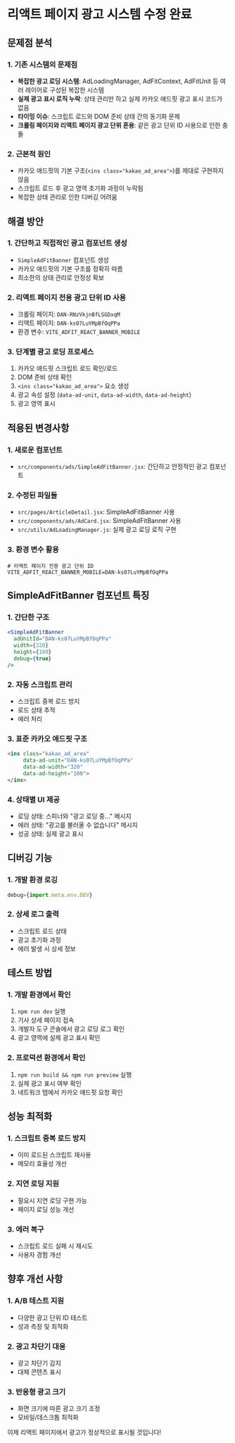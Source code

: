 # 리액트 페이지 광고 시스템 수정 완료

## 문제점 분석

### 1. 기존 시스템의 문제점
- **복잡한 광고 로딩 시스템**: AdLoadingManager, AdFitContext, AdFitUnit 등 여러 레이어로 구성된 복잡한 시스템
- **실제 광고 표시 로직 누락**: 상태 관리만 하고 실제 카카오 애드핏 광고 표시 코드가 없음
- **타이밍 이슈**: 스크립트 로드와 DOM 준비 상태 간의 동기화 문제
- **크롤링 페이지와 리액트 페이지 광고 단위 혼용**: 같은 광고 단위 ID 사용으로 인한 충돌

### 2. 근본적 원인
- 카카오 애드핏의 기본 구조(`<ins class="kakao_ad_area">`)를 제대로 구현하지 않음
- 스크립트 로드 후 광고 영역 초기화 과정이 누락됨
- 복잡한 상태 관리로 인한 디버깅 어려움

## 해결 방안

### 1. 간단하고 직접적인 광고 컴포넌트 생성
- `SimpleAdFitBanner` 컴포넌트 생성
- 카카오 애드핏의 기본 구조를 정확히 따름
- 최소한의 상태 관리로 안정성 확보

### 2. 리액트 페이지 전용 광고 단위 ID 사용
- 크롤링 페이지: `DAN-RNzVkjnBfLSGDxqM`
- 리액트 페이지: `DAN-ks07LuYMpBfOqPPa`
- 환경 변수: `VITE_ADFIT_REACT_BANNER_MOBILE`

### 3. 단계별 광고 로딩 프로세스
1. 카카오 애드핏 스크립트 로드 확인/로드
2. DOM 준비 상태 확인
3. `<ins class="kakao_ad_area">` 요소 생성
4. 광고 속성 설정 (`data-ad-unit`, `data-ad-width`, `data-ad-height`)
5. 광고 영역 표시

## 적용된 변경사항

### 1. 새로운 컴포넌트
- `src/components/ads/SimpleAdFitBanner.jsx`: 간단하고 안정적인 광고 컴포넌트

### 2. 수정된 파일들
- `src/pages/ArticleDetail.jsx`: SimpleAdFitBanner 사용
- `src/components/ads/AdCard.jsx`: SimpleAdFitBanner 사용
- `src/utils/AdLoadingManager.js`: 실제 광고 로딩 로직 구현

### 3. 환경 변수 활용
```env
# 리액트 페이지 전용 광고 단위 ID
VITE_ADFIT_REACT_BANNER_MOBILE=DAN-ks07LuYMpBfOqPPa
```

## SimpleAdFitBanner 컴포넌트 특징

### 1. 간단한 구조
```jsx
<SimpleAdFitBanner 
  adUnitId="DAN-ks07LuYMpBfOqPPa"
  width={320}
  height={100}
  debug={true}
/>
```

### 2. 자동 스크립트 관리
- 스크립트 중복 로드 방지
- 로드 상태 추적
- 에러 처리

### 3. 표준 카카오 애드핏 구조
```html
<ins class="kakao_ad_area" 
     data-ad-unit="DAN-ks07LuYMpBfOqPPa"
     data-ad-width="320" 
     data-ad-height="100">
</ins>
```

### 4. 상태별 UI 제공
- 로딩 상태: 스피너와 "광고 로딩 중..." 메시지
- 에러 상태: "광고를 불러올 수 없습니다" 메시지
- 성공 상태: 실제 광고 표시

## 디버깅 기능

### 1. 개발 환경 로깅
```javascript
debug={import.meta.env.DEV}
```

### 2. 상세 로그 출력
- 스크립트 로드 상태
- 광고 초기화 과정
- 에러 발생 시 상세 정보

## 테스트 방법

### 1. 개발 환경에서 확인
1. `npm run dev` 실행
2. 기사 상세 페이지 접속
3. 개발자 도구 콘솔에서 광고 로딩 로그 확인
4. 광고 영역에 실제 광고 표시 확인

### 2. 프로덕션 환경에서 확인
1. `npm run build && npm run preview` 실행
2. 실제 광고 표시 여부 확인
3. 네트워크 탭에서 카카오 애드핏 요청 확인

## 성능 최적화

### 1. 스크립트 중복 로드 방지
- 이미 로드된 스크립트 재사용
- 메모리 효율성 개선

### 2. 지연 로딩 지원
- 필요시 지연 로딩 구현 가능
- 페이지 로딩 성능 개선

### 3. 에러 복구
- 스크립트 로드 실패 시 재시도
- 사용자 경험 개선

## 향후 개선 사항

### 1. A/B 테스트 지원
- 다양한 광고 단위 ID 테스트
- 성과 측정 및 최적화

### 2. 광고 차단기 대응
- 광고 차단기 감지
- 대체 콘텐츠 표시

### 3. 반응형 광고 크기
- 화면 크기에 따른 광고 크기 조정
- 모바일/데스크톱 최적화

이제 리액트 페이지에서 광고가 정상적으로 표시될 것입니다!